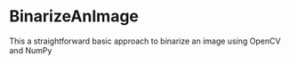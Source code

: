 # BinarizeAnImage
This a straightforward basic approach to binarize an image using OpenCV and NumPy
